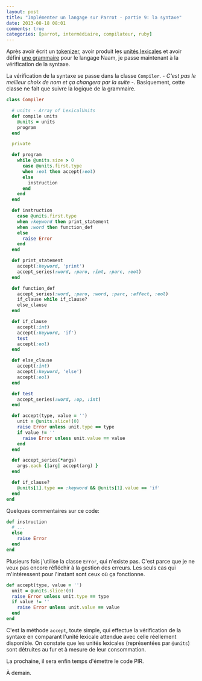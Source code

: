 ```yaml
---
layout: post
title: "Implémenter un langage sur Parrot - partie 9: la syntaxe"
date: 2013-08-18 08:01
comments: true
categories: [parrot, intermédiaire, compilateur, ruby]
---
```


Après avoir écrit un 
[tokenizer](http://lkdjiin.github.io/blog/2013/08/12/parrot-6-ecrire-le-tokenizer/),
avoir produit les [unités lexicales](http://lkdjiin.github.io/blog/2013/08/13/implementer-un-langage-sur-parrot-partie-7-le-lexer/)
et avoir défini
[une grammaire](http://lkdjiin.github.io/blog/2013/08/17/implementer-un-langage-sur-parrot-partie-8-la-grammaire/)
pour le langage Naam, je passe maintenant à la vérification de la syntaxe.

<!-- more -->

La vérification de la syntaxe se passe dans la classe `Compiler`. *- C'est pas
le meilleur choix de nom et ça changera par la suite -*. Basiquement, cette
classe ne fait que suivre la logique de la grammaire.

``` ruby lib/naam/compiler.rb
class Compiler

  # units - Array of LexicalUnits
  def compile units
    @units = units
    program
  end

  private

  def program
    while @units.size > 0
      case @units.first.type
      when :eol then accept(:eol)
      else
        instruction
      end
    end
  end

  def instruction
    case @units.first.type
    when :keyword then print_statement
    when :word then function_def
    else
      raise Error
    end
  end

  def print_statement
    accept(:keyword, 'print')
    accept_series(:word, :paro, :int, :parc, :eol)
  end

  def function_def
    accept_series(:word, :paro, :word, :parc, :affect, :eol)
    if_clause while if_clause?
    else_clause
  end

  def if_clause
    accept(:int)
    accept(:keyword, 'if')
    test
    accept(:eol)
  end

  def else_clause
    accept(:int)
    accept(:keyword, 'else')
    accept(:eol)
  end

  def test
    accept_series(:word, :op, :int)
  end

  def accept(type, value = '')
    unit = @units.slice!(0)
    raise Error unless unit.type == type
    if value != ''
      raise Error unless unit.value == value
    end
  end

  def accept_series(*args)
    args.each {|arg| accept(arg) }
  end

  def if_clause?
    @units[1].type == :keyword && @units[1].value == 'if'
  end
end
```

Quelques commentaires sur ce code:

``` ruby
def instruction
  # ...
  else
    raise Error
  end
end
```

Plusieurs fois j'utilise la classe `Error`, qui n'existe pas. C'est parce que
je ne veux pas encore réfléchir à la gestion des erreurs. Les seuls cas qui
m'intéressent pour l'instant sont ceux où ça fonctionne.

``` ruby
def accept(type, value = '')
  unit = @units.slice!(0)
  raise Error unless unit.type == type
  if value != ''
    raise Error unless unit.value == value
  end
end
```

C'est la méthode `accept`, toute simple, qui effectue la vérification
de la syntaxe en comparant l'unité lexicale attendue avec celle réellement
disponible. On constate que les unités lexicales (représentées par `@units`)
sont détruites au fur et à mesure de leur consommation.

La prochaine, il sera enfin temps d'émettre le code PIR.

À demain.
